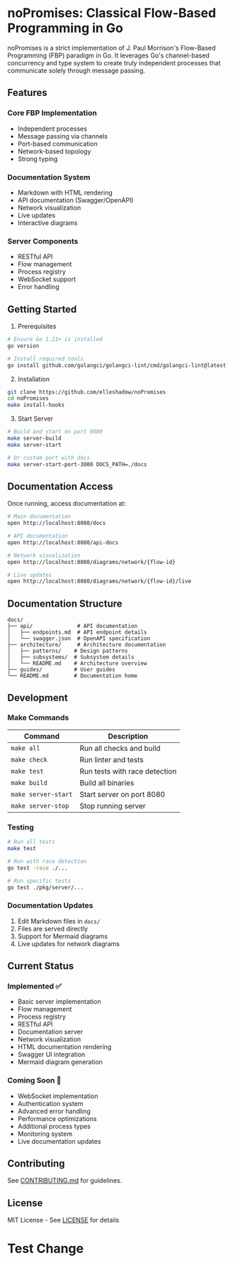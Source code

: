 # noPromises: Classical Flow-Based Programming in Go

noPromises is a strict implementation of J. Paul Morrison's Flow-Based Programming (FBP) paradigm in Go. It leverages Go's channel-based concurrency and type system to create truly independent processes that communicate solely through message passing.

## Features

### Core FBP Implementation
- Independent processes
- Message passing via channels
- Port-based communication
- Network-based topology
- Strong typing

### Documentation System
- Markdown with HTML rendering
- API documentation (Swagger/OpenAPI)
- Network visualization
- Live updates
- Interactive diagrams

### Server Components
- RESTful API
- Flow management
- Process registry
- WebSocket support
- Error handling

## Getting Started

1. Prerequisites
```bash
# Ensure Go 1.21+ is installed
go version

# Install required tools
go install github.com/golangci/golangci-lint/cmd/golangci-lint@latest
```

2. Installation
```bash
git clone https://github.com/elleshadow/noPromises
cd noPromises
make install-hooks
```

3. Start Server
```bash
# Build and start on port 8080
make server-build
make server-start

# Or custom port with docs
make server-start-port-3000 DOCS_PATH=./docs
```

## Documentation Access

Once running, access documentation at:

```bash
# Main documentation
open http://localhost:8080/docs

# API documentation
open http://localhost:8080/api-docs

# Network visualization
open http://localhost:8080/diagrams/network/{flow-id}

# Live updates
open http://localhost:8080/diagrams/network/{flow-id}/live
```

## Documentation Structure
```
docs/
├── api/              # API documentation
│   ├── endpoints.md  # API endpoint details
│   └── swagger.json  # OpenAPI specification
├── architecture/     # Architecture documentation
│   ├── patterns/    # Design patterns
│   ├── subsystems/  # Subsystem details
│   └── README.md    # Architecture overview
├── guides/          # User guides
└── README.md        # Documentation home
```

## Development

### Make Commands
| Command | Description |
|---------|-------------|
| `make all` | Run all checks and build |
| `make check` | Run linter and tests |
| `make test` | Run tests with race detection |
| `make build` | Build all binaries |
| `make server-start` | Start server on port 8080 |
| `make server-stop` | Stop running server |

### Testing
```bash
# Run all tests
make test

# Run with race detection
go test -race ./...

# Run specific tests
go test ./pkg/server/...
```

### Documentation Updates
1. Edit Markdown files in `docs/`
2. Files are served directly
3. Support for Mermaid diagrams
4. Live updates for network diagrams

## Current Status

### Implemented ✅
- Basic server implementation
- Flow management
- Process registry
- RESTful API
- Documentation server
- Network visualization
- HTML documentation rendering
- Swagger UI integration
- Mermaid diagram generation

### Coming Soon 🚧
- WebSocket implementation
- Authentication system
- Advanced error handling
- Performance optimizations
- Additional process types
- Monitoring system
- Live documentation updates

## Contributing

See [CONTRIBUTING.md](docs/CONTRIBUTING.md) for guidelines.

## License

MIT License - See [LICENSE](LICENSE) for details

# Test Change
